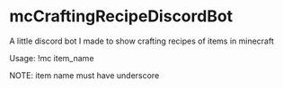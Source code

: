 # mcCraftingRecipeDiscordBot
A little discord bot I made to show crafting recipes of items in minecraft

Usage: !mc item_name

NOTE: item name must have underscore